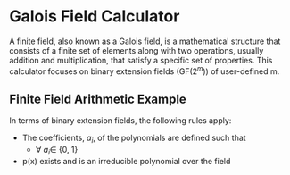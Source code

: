 
# Galois Field Calculator

A finite field, also known as a Galois field, is a mathematical structure that consists of a finite set of elements along with two operations, usually addition and multiplication, that satisfy a specific set of properties. This calculator focuses on binary extension fields (GF($2^m$)) of user-defined m.


## Finite Field Arithmetic Example
In terms of binary extension fields, the following rules apply:
- The coefficients, $a_{i}$, of the polynomials are defined such that
    - $\forall$ $a_{i} \in$ {0, 1}
- p(x) exists and is an irreducible polynomial over the field
